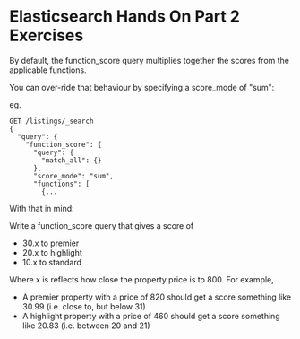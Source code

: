 # Elasticsearch Hands On Part 2 Exercises

By default, the function_score query multiplies together the scores from the applicable functions.

You can over-ride that behaviour by specifying a score_mode of "sum":

eg.

```
GET /listings/_search
{
  "query": {
    "function_score": {
      "query": {
        "match_all": {}
      },
      "score_mode": "sum",
      "functions": [
        {...
```


With that in mind:

Write a function_score query that gives a score of

- 30.x to premier
- 20.x to highlight
- 10.x to standard

Where x is reflects how close the property price is to 800. For example,

- A premier property with a price of 820 should get a score something like 30.99
(i.e. close to, but below 31)
- A highlight property with a price of 460 should get a score something like 20.83
(i.e. between 20 and 21)



